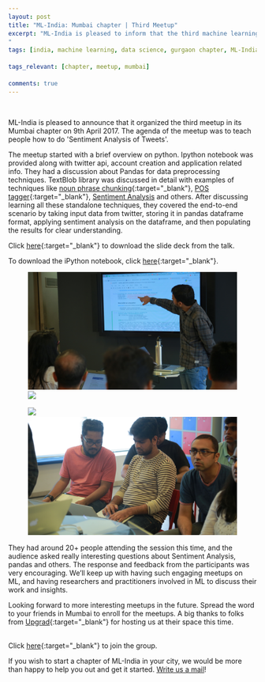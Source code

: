 ```yaml
---
layout: post
title: "ML-India: Mumbai chapter | Third Meetup"
excerpt: "ML-India is pleased to inform that the third machine learning meetup in its Mumbai chapter was held on 9th April 2017. The meetup involved a hands-on tutorial on sentiment analysis of tweets. 
"
tags: [india, machine learning, data science, gurgaon chapter, ML-India, meetup]

tags_relevant: [chapter, meetup, mumbai]

comments: true
---
```

<br>

ML-India is pleased to announce that it organized the third meetup in its Mumbai chapter on 9th April 2017. The agenda of the meetup was to teach people how to do 'Sentiment Analysis of Tweets'.

The meetup started with a brief overview on python. Ipython notebook was provided along with twitter api, account creation and application related info. They had a discussion about Pandas for data preprocessing techniques. TextBlob library was discussed in detail with examples of techniques like [noun phrase chunking](https://en.wikipedia.org/wiki/Phrase_chunking){:target="_blank"}, [POS tagger](https://nlp.stanford.edu/software/tagger.shtml){:target="_blank"}, [Sentiment Analysis](https://en.wikipedia.org/wiki/Sentiment_analysis) and others. After discussing learning all these standalone techniques, they covered the end-to-end scenario by taking input data from twitter, storing it in pandas dataframe format, applying sentiment analysis on the dataframe, and then populating the results for clear understanding. 

Click [here](https://github.com/ML-India/ML-India-Gurgaon-Chapter/blob/master/Presentations/9th%20Meetup%20-%20Twitter%20Sentiment%20Analysis.pdf){:target="_blank"} to download the slide deck from the talk.

To download the iPython notebook, click [here](https://github.com/ML-India/ML-India-Gurgaon-Chapter/tree/master/Scripts/9th%20Meetup%20-%20Twitter%20Sentiment%20Analysis){:target="_blank"}.


<figure class="half">
    <a href="/images/CAM20249.JPG"><img src="/images/CAM20249.JPG"></a>
    <a href="/images/CAM20263.JPG"><img src="/images/CAM20263.JPG"></a>
    <figcaption></figcaption>
</figure>
<figure class="half">
    <a href="/images/CAM20260.JPG"><img src="/images/CAM20260.JPG"></a>
    <a href="/images/CAM20261.JPG"><img src="/images/CAM20261.JPG"></a>
    <figcaption></figcaption>
</figure>

They had around 20+ people attending the session this time, and the audience asked really interesting questions about Sentiment Analysis, pandas and others. The response and feedback from the participants was very encouraging. We’ll keep up with having such engaging meetups on ML, and having researchers and practitioners involved in ML to discuss their work and insights. 

Looking forward to more interesting meetups in the future. Spread the word to your friends in Mumbai to enroll for the meetups. A big thanks to folks from [Upgrad](https://upgrad.com/){:target="_blank"} for hosting us at their space this time.

<br>Click [here](https://www.meetup.com/Machine-Learning-India-Mumbai/){:target="_blank"} to join the group.

If you wish to start a chapter of ML-India in your city, we would be more than happy to help you out and get it started. <a href="mailto:varun@aspiringminds.com" target="_top">Write us a mail</a>!
